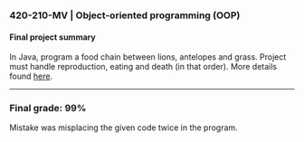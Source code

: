 ### 420-210-MV | Object-oriented programming (OOP)
#### Final project summary
In Java, program a food chain between lions, antelopes and grass. Project must handle reproduction, eating and death (in that order). More details found [here](https://github.com/MFournier88/420210/wiki/Projet).

---

### Final grade: 99%
Mistake was misplacing the given code twice in the program.
